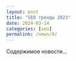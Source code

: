 ```yaml
---
layout: post
title: "SEO тренды 2023"
date: 2024-03-14
categories: [seo]
permalink: /news/9/
---
```


Содержимое новости...